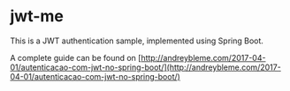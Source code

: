 # jwt-me
This is a JWT authentication sample, implemented using Spring Boot.

A complete guide can be found on [http://andreybleme.com/2017-04-01/autenticacao-com-jwt-no-spring-boot/](http://andreybleme.com/2017-04-01/autenticacao-com-jwt-no-spring-boot/)


